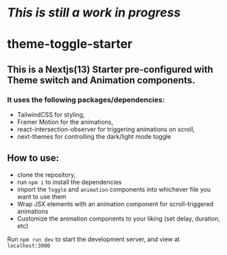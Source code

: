# *This is still a work in progress*

# theme-toggle-starter

## This is a Nextjs(13) Starter pre-configured with Theme switch and Animation components.

### It uses the following packages/dependencies:

* TailwindCSS for styling, 
* Framer Motion for the animations, 
* react-intersection-observer for triggering animations on scroll, 
* next-themes for controlling the dark/light mode toggle

## How to use:
* clone the repository,
* run `npm i` to install the dependencies
* import the `Toggle` and `animation` components into whichever file you want to use them
* Wrap JSX elements with an animation component for scroll-triggered animations
* Customize the animation components to your liking (set delay, duration, etc)

Run `npm run dev` to start the development server, and view at `localhost:3000`

